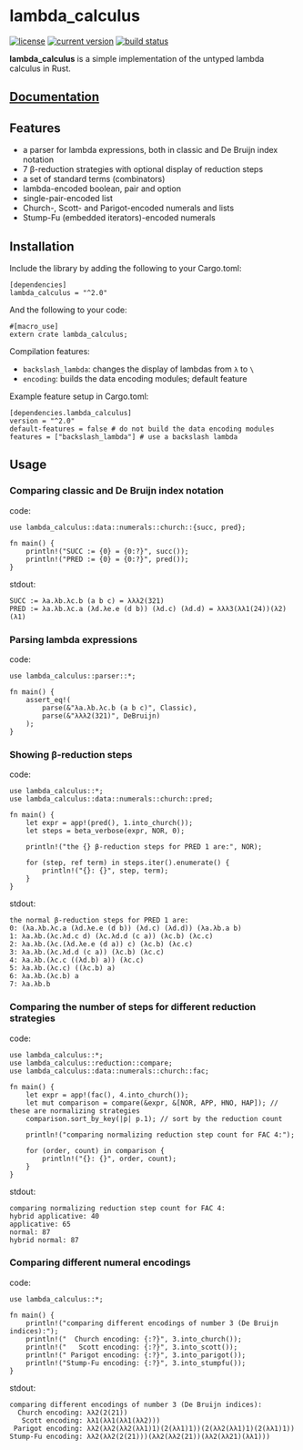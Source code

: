 # lambda_calculus
[![license](https://img.shields.io/badge/license-CC0-blue.svg)](https://creativecommons.org/publicdomain/zero/1.0/)
[![current version](https://img.shields.io/crates/v/lambda_calculus.svg)](https://crates.io/crates/lambda_calculus)
[![build status](https://api.travis-ci.org/ljedrz/lambda_calculus.svg?branch=master)](https://travis-ci.org/ljedrz/lambda_calculus)

**lambda_calculus** is a simple implementation of the untyped lambda calculus in Rust.

## [Documentation](https://docs.rs/lambda_calculus)

## Features

- a parser for lambda expressions, both in classic and De Bruijn index notation
- 7 β-reduction strategies with optional display of reduction steps
- a set of standard terms (combinators)
- lambda-encoded boolean, pair and option
- single-pair-encoded list
- Church-, Scott- and Parigot-encoded numerals and lists
- Stump-Fu (embedded iterators)-encoded numerals

## Installation

Include the library by adding the following to your Cargo.toml:
```
[dependencies]
lambda_calculus = "^2.0"
```

And the following to your code:
```
#[macro_use]
extern crate lambda_calculus;
```

Compilation features:
- `backslash_lambda`: changes the display of lambdas from `λ` to `\`
- `encoding`: builds the data encoding modules; default feature

Example feature setup in Cargo.toml:
```
[dependencies.lambda_calculus]
version = "^2.0"
default-features = false # do not build the data encoding modules
features = ["backslash_lambda"] # use a backslash lambda
```

## Usage

### Comparing classic and De Bruijn index notation

code:
```
use lambda_calculus::data::numerals::church::{succ, pred};

fn main() {
    println!("SUCC := {0} = {0:?}", succ());
    println!("PRED := {0} = {0:?}", pred());
}
```
stdout:
```
SUCC := λa.λb.λc.b (a b c) = λλλ2(321)
PRED := λa.λb.λc.a (λd.λe.e (d b)) (λd.c) (λd.d) = λλλ3(λλ1(24))(λ2)(λ1)
```

### Parsing lambda expressions

code:
```
use lambda_calculus::parser::*;

fn main() {
    assert_eq!(
        parse(&"λa.λb.λc.b (a b c)", Classic),
        parse(&"λλλ2(321)", DeBruijn)
    );
}
```

### Showing β-reduction steps

code:
```
use lambda_calculus::*;
use lambda_calculus::data::numerals::church::pred;

fn main() {
    let expr = app!(pred(), 1.into_church());
    let steps = beta_verbose(expr, NOR, 0);

    println!("the {} β-reduction steps for PRED 1 are:", NOR);

    for (step, ref term) in steps.iter().enumerate() {
        println!("{}: {}", step, term);
    }
}
```
stdout:
```
the normal β-reduction steps for PRED 1 are:
0: (λa.λb.λc.a (λd.λe.e (d b)) (λd.c) (λd.d)) (λa.λb.a b)
1: λa.λb.(λc.λd.c d) (λc.λd.d (c a)) (λc.b) (λc.c)
2: λa.λb.(λc.(λd.λe.e (d a)) c) (λc.b) (λc.c)
3: λa.λb.(λc.λd.d (c a)) (λc.b) (λc.c)
4: λa.λb.(λc.c ((λd.b) a)) (λc.c)
5: λa.λb.(λc.c) ((λc.b) a)
6: λa.λb.(λc.b) a
7: λa.λb.b
```

### Comparing the number of steps for different reduction strategies

code:
```
use lambda_calculus::*;
use lambda_calculus::reduction::compare;
use lambda_calculus::data::numerals::church::fac;

fn main() {
    let expr = app!(fac(), 4.into_church());
    let mut comparison = compare(&expr, &[NOR, APP, HNO, HAP]); // these are normalizing strategies
    comparison.sort_by_key(|p| p.1); // sort by the reduction count

    println!("comparing normalizing reduction step count for FAC 4:");

    for (order, count) in comparison {
        println!("{}: {}", order, count);
    }
}
```
stdout:
```
comparing normalizing reduction step count for FAC 4:
hybrid applicative: 40
applicative: 65
normal: 87
hybrid normal: 87
```

### Comparing different numeral encodings

code:
```
use lambda_calculus::*;

fn main() {
    println!("comparing different encodings of number 3 (De Bruijn indices):");
    println!("  Church encoding: {:?}", 3.into_church());
    println!("   Scott encoding: {:?}", 3.into_scott());
    println!(" Parigot encoding: {:?}", 3.into_parigot());
    println!("Stump-Fu encoding: {:?}", 3.into_stumpfu());
}
```
stdout:
```
comparing different encodings of number 3 (De Bruijn indices):
  Church encoding: λλ2(2(21))
   Scott encoding: λλ1(λλ1(λλ1(λλ2)))
 Parigot encoding: λλ2(λλ2(λλ2(λλ1)1)(2(λλ1)1))(2(λλ2(λλ1)1)(2(λλ1)1))
Stump-Fu encoding: λλ2(λλ2(2(21)))(λλ2(λλ2(21))(λλ2(λλ21)(λλ1)))
```
